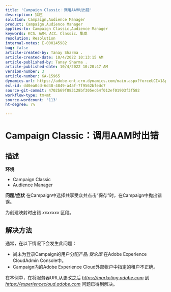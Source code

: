 ```yaml
---
title: 'Campaign Classic：调用AAM时出错'
description: 描述
solution: Campaign,Audience Manager
product: Campaign,Audience Manager
applies-to: Campaign Classic,Audience Manager
keywords: KCS、AAM、ACC、Classic、集成
resolution: Resolution
internal-notes: E-000145982
bug: false
article-created-by: Tanay Sharma .
article-created-date: 10/4/2022 10:13:15 AM
article-published-by: Tanay Sharma .
article-published-date: 10/4/2022 10:20:47 AM
version-number: 3
article-number: KA-15965
dynamics-url: https://adobe-ent.crm.dynamics.com/main.aspx?forceUCI=1&pagetype=entityrecord&etn=knowledgearticle&id=a5fa2f27-cd43-ed11-bba2-0022480868ff
exl-id: dd0ea0cd-6d48-4849-a4af-7f9562bfedc7
source-git-commit: 4702b69f883128bf305ec64f012ef01903f3f582
workflow-type: tm+mt
source-wordcount: '113'
ht-degree: 7%

---
```


# Campaign Classic：调用AAM时出错

## 描述

<b>环境</b>
- Campaign Classic
- Audience Manager



<b>问题/症状</b>
在Campaign中选择共享受众并点击“保存”时，在Campaign中抛出错误。

为创建映射时出错 *xxxxxxx* 区段。


## 解决方法


通常，在以下情况下会发生此问题：

- 尚未为登录Campaign的用户分配产品 *受众库* 在Adobe Experience CloudAdmin Console中。
- Campaign内的Adobe Experience Cloud外部帐户中指定的租户不正确。


在本例中，在将服务器URL从更改之后 *https://marketing.adobe.com* 到 *https://experiencecloud.adobe.com* 问题已得到解决。

